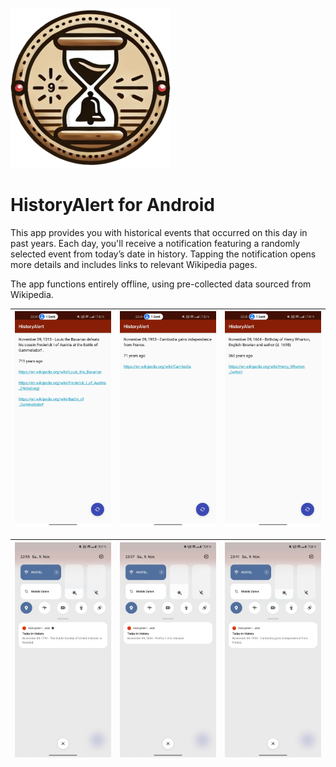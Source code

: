 ![](Icon/history_alert-logo.png)

# HistoryAlert for Android

This app provides you with historical events that occurred on this day in past years. Each day, you'll receive a notification featuring a randomly selected event from today’s date in history. Tapping the notification opens more details and includes links to relevant Wikipedia pages.

The app functions entirely offline, using pre-collected data sourced from Wikipedia.

| ![Screenshot 1](Screenshots/screenshot1.jpg) | ![Screenshot 2](Screenshots/screenshot2.jpg) | ![Screenshot 3](Screenshots/screenshot3.jpg) |
|-----------------------------------------|-----------------------------------------|-----------------------------------------|

| ![Screenshot 4](Screenshots/screenshot4.jpg) | ![Screenshot 5](Screenshots/screenshot5.jpg) | ![Screenshot 6](Screenshots/screenshot6.jpg) |
|-----------------------------------------|-----------------------------------------|-----------------------------------------|

